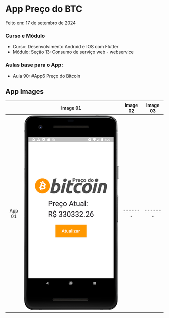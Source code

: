# App Preço do BTC

Feito em: 17 de setembro de 2024

### Curso e Módulo

- Curso: Desenvolvimento Android e IOS com Flutter
- Módulo: Seção 13: Consumo de serviço web - webservice

### Aulas base para o App:

- Aula 90: #App6 Preço do Bitcoin


## App Images

|        | Image 01 | Image 02 | Image 03 |
|:------:|:--------:|:--------:|:--------:|
| App 01 | ![Img01] | -------  | -------  |

<!-- Links -->

[Img01]: https://github.com/MatheusPTorquato/appsCursosFlutter/blob/dev-mpt/screenshots/01app07_jamilton.png
